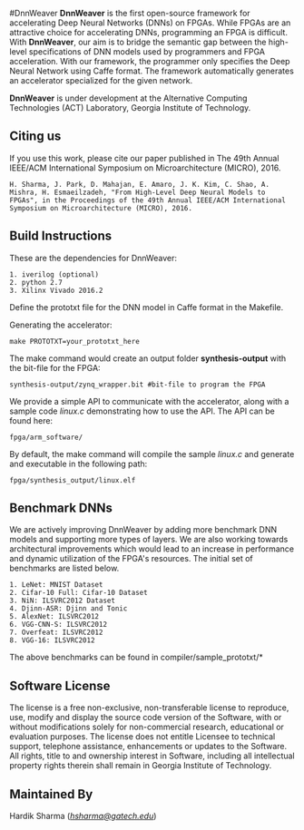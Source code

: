 #DnnWeaver
**DnnWeaver** is the first open-source framework for accelerating Deep Neural Networks (DNNs) on FPGAs.
While FPGAs are an attractive choice for accelerating DNNs, programming an FPGA is difficult.
With **DnnWeaver**, our aim is to bridge the semantic gap between the high-level specifications of DNN models used by programmers and FPGA acceleration.
With our framework, the programmer only specifies the Deep Neural Network using Caffe format.
The framework automatically generates an accelerator specialized for the given network.

**DnnWeaver** is under development at the Alternative Computing Technologies (ACT) Laboratory, Georgia Institute of Technology.

## Citing us
If you use this work, please cite our paper published in The 49th Annual IEEE/ACM International Symposium on Microarchitecture (MICRO), 2016.

```
H. Sharma, J. Park, D. Mahajan, E. Amaro, J. K. Kim, C. Shao, A. Mishra, H. Esmaeilzadeh, "From High-Level Deep Neural Models to FPGAs", in the Proceedings of the 49th Annual IEEE/ACM International Symposium on Microarchitecture (MICRO), 2016.
```

## Build Instructions

These are the dependencies for DnnWeaver:
```
1. iverilog (optional)
2. python 2.7
3. Xilinx Vivado 2016.2
```

Define the prototxt file for the DNN model in Caffe format in the Makefile.

Generating the accelerator:
```
make PROTOTXT=your_prototxt_here
```
The make command would create an output folder **synthesis-output** with the bit-file for the FPGA:
```
synthesis-output/zynq_wrapper.bit #bit-file to program the FPGA
```

We provide a simple API to communicate with the accelerator, along with a sample code *linux.c* demonstrating how to use the API. The API can be found here:
```
fpga/arm_software/
```
By default, the make command will compile the sample *linux.c* and generate and executable in the following path:
```
fpga/synthesis_output/linux.elf
```

## Benchmark DNNs
We are actively improving DnnWeaver by adding more benchmark DNN models and supporting more types of layers.
We are also working towards architectural improvements which would lead to an increase in performance and dynamic utilization of the FPGA's resources.
The initial set of benchmarks are listed below.
```
1. LeNet: MNIST Dataset
2. Cifar-10 Full: Cifar-10 Dataset
3. NiN: ILSVRC2012 Dataset
4. Djinn-ASR: Djinn and Tonic
5. AlexNet: ILSVRC2012
6. VGG-CNN-S: ILSVRC2012
7. Overfeat: ILSVRC2012
8. VGG-16: ILSVRC2012
```
The above benchmarks can be found in compiler/sample\_prototxt/*

## Software License

The license is a free non-exclusive, non-transferable license to reproduce, use,
modify and display the source code version of the Software, with or without
modifications solely for non-commercial research, educational or evaluation
purposes. The license does not entitle Licensee to technical support, telephone
assistance, enhancements or updates to the Software. All rights, title to and
ownership interest in Software, including all intellectual property rights
therein shall remain in Georgia Institute of Technology.

## Maintained By
Hardik Sharma (*hsharma@gatech.edu*)